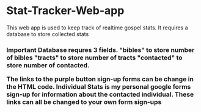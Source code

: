 # Stat-Tracker-Web-app
This web app is used to keep track of realtime gospel stats. It requires a database to store collected stats

<h3> Important </h3?
First and foremost - this app needs to be hosted on a webserver. I recommend 000webhost.com since they offer free hosting. They also provide 2 Databases for free. You will need to create a database to make this app functional. Otherwise it will require a query error. 

Database requres 3 fields.
  "bibles" to store number of bibles
  "tracts" to store number of tracts
  "contacted" to store number of contacted.
  
  The links to the purple button sign-up forms can be change in the HTML code. 
  Individual Stats is my personal google forms sign-up for information about the contacted individual. 
  These links can all be changed to your own form sign-ups
 
